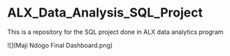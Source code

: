 # ALX_Data_Analysis_SQL_Project
This is a repository for the SQL project done in ALX data analytics program

![](Maji Ndogo Final Dashboard.png)
